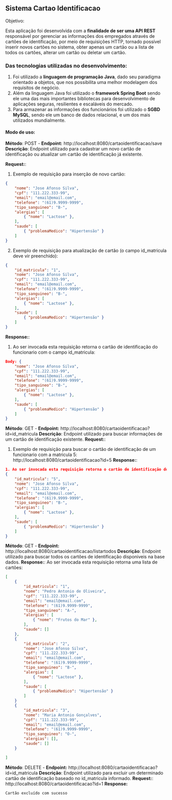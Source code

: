 ## Sistema Cartao Identificacao

Objetivo:

Esta aplicação foi desenvolvida com a **finalidade de ser uma API REST** responsável por gerenciar as informações dos empregados através de cartões de identificação, por meio de requisições HTTP, tornado possível inserir novos cartões no sistema, obter apenas um cartão ou a lista de todos os cartões, alterar um cartão ou deletar um cartão.

### Das tecnologias utilizadas no desenvolvimento:
1. Foi utilizado a **linguagem de programação Java**, dado seu paradigma orientado a objetos, que nos possibilita uma melhor modelagem dos requisitos de negócio.
2. Além da linguagem Java foi utilizado o **framework Spring Boot** sendo ele uma das mais importantes bibliotecas para desenvolvimento de aplicações seguras, resilientes e escaláveis do mercado.
3. Para armazenar as informações dos funcionários foi utilizado o **SGBD MySQL**, sendo ele um banco de dados relacional, e um dos mais utilizados mundialmente.

#### Modo de uso:
**Método**: POST - **Endpoint:** http://localhost:8080/cartaoidentificacao/save
**Descrição**: Endpoint utilizado para cadastrar um novo cartão de identificação ou atualizar um cartão de identificação já existente.

**Request:**: 
1. Exemplo de requisição para inserção de novo cartão:
```json
{
    "nome": "Jose Afonso Silva",
    "cpf": "111.222.333-99",
    "email": "email@email.com",
    "telefone": "(61)9.9999-9999",
    "tipo_sanguineo": "B-",
    "alergias": [
        { "nome": "Lactose" },
    ],
    "saude": [
        { "problemaMedico": "Hipertensão" }
    ]
}
````
2. Exemplo de requisição para atualização de cartão (o campo id_matricula deve vir preenchido):
```json
{
    "id_matricula": "1", 
    "nome": "Jose Afonso Silva",
    "cpf": "111.222.333-99",
    "email": "email@email.com",
    "telefone": "(61)9.9999-9999",
    "tipo_sanguineo": "B-",
    "alergias": [
        { "nome": "Lactose" },
    ],
    "saude": [
        { "problemaMedico": "Hipertensão" }
    ]
}

```
**Response:**:
1. Ao ser invocada esta requisição retorna o cartão de identificação do funcionario com o campo id_matricula:
```json
Body: {
    "nome": "Jose Afonso Silva",
    "cpf": "111.222.333-99",
    "email": "email@email.com",
    "telefone": "(61)9.9999-9999",
    "tipo_sanguineo": "B-",
    "alergias": [
        { "nome": "Lactose" },
    ],
    "saude": [
        { "problemaMedico": "Hipertensão" }
    ]
}

```
**Método**: GET - **Endpoint:** http://localhost:8080/cartaoidentificacao?id=id_matricula
**Descrição**: Endpoint utilizado para buscar informações de um cartão de identificação existente.
**Request:**: 
1. Exemplo de requisição para buscar o cartão de identificação de um funcionario com a matricula 5:
   http://localhost:8080/cartaoidentificacao?id=5
**Response:**:
```json
1. Ao ser invocada esta requisição retorna o cartão de identificação do funcionario:
{
    "id_matricula": "5", 
    "nome": "Jose Afonso Silva",
    "cpf": "111.222.333-99",
    "email": "email@email.com",
    "telefone": "(61)9.9999-9999",
    "tipo_sanguineo": "B-",
    "alergias": [
        { "nome": "Lactose" },
    ],
    "saude": [
        { "problemaMedico": "Hipertensão" }
    ]
}

```
**Método**: GET - **Endpoint:** http://localhost:8080/cartaoidentificacao/listartodos
**Descrição**: Endpoint utilizado para buscar todos os cartões de identificação disponiveis na base dados.
**Response:**:
Ao ser invocada esta requisição retorna uma lista de cartões:
```json
[
    {
        "id_matricula": "1", 
        "nome": "Pedro Antonio de Oliveira",
        "cpf": "111.222.333-99",
        "email": "email@email.com",
        "telefone": "(61)9.9999-9999",
        "tipo_sanguineo": "A-",
        "alergias": [
            { "nome": "Frutos do Mar" },
        ],
        "saude": []
    },
    {
        "id_matricula": "2", 
        "nome": "Jose Afonso Silva",
        "cpf": "111.222.333-99",
        "email": "email@email.com",
        "telefone": "(61)9.9999-9999",
        "tipo_sanguineo": "B-",
        "alergias": [
            { "nome": "Lactose" },
        ],
        "saude": [
            { "problemaMedico": "Hipertensão" }
        ]
    }
    {
        "id_matricula": "3", 
        "nome": "Maria Antonio Gonçalves",
        "cpf": "111.222.333-99",
        "email": "email@email.com",
        "telefone": "(61)9.9999-9999",
        "tipo_sanguineo": "O-",
        "alergias": [],
        "saude": []
    }

]

```
**Método**: DELETE - **Endpoint:** http://localhost:8080/cartaoidentificacao?id=id_matricula
**Descrição**: Endpoint utilizado para excluir um determinado cartão de identificação baseado no id_matricula informado.
**Request:**:
    http://localhost:8080/cartaoidentificacao?id=1
**Response:**
```
Cartão excluído com sucesso
```
